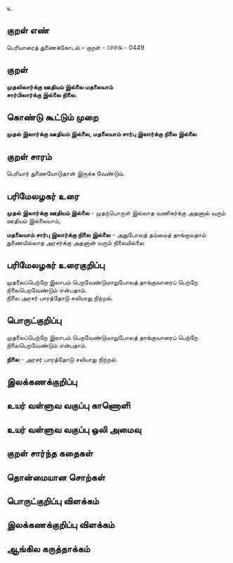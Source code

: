 உ

## குறள் எண் 

பெரியாரைத் துணைக்கோடல் – குறள் - ௦௪௪௯ - 0449  

## குறள் 

**முதலிலார்க்கு ஊதியம் இல்லை மதலையாம்  
சார்பிலார்க்கு இல்லை நிலை.**

## கொண்டு கூட்டும் முறை

**முதல் இலார்க்கு ஊதியம் இல்லை, மதலையாம் சார்பு இலார்க்கு நிலை இல்லை**

## குறள் சாரம் 

பெரியார் துணையோடுதான் இருக்க வேண்டும்.  

## பரிமேலழகர் உரை

**முதல் இலார்க்கு ஊதியம் இல்லை** - முதற்பொருள் இல்லாத வணிகர்க்கு அதனால் வரும் ஊதியம் இல்லையாம்,   

**மதலையாம் சார்பு இலார்க்கு நிலை இல்லை** - அதுபோலத் தம்மைத் தாங்குவதாம் துணையில்லாத அரசர்க்கு அதனான் வரும் நிலையில்லை

## பரிமேலழகர் உரைகுறிப்பு   

முதலைப்பெற்றே இலாபம் பெறவேண்டுமாறுபோலத் தாங்குவாரைப் பெற்றே நிலைபெறவேண்டும் என்பதாம்.   
நிலை அரசர் பாரத்தோடு சலியாது நிற்றல். 

## பொருட்குறிப்பு 

முதலைப்பெற்றே இலாபம் பெறவேண்டுமாறுபோலத் தாங்குவாரைப் பெற்றே நிலைபெறவேண்டும் என்பதாம்.   

**நிலை** - அரசர் பாரத்தோடு சலியாது நிற்றல்.   

## இலக்கணக்குறிப்பு  


## உயர் வள்ளுவ வகுப்பு காணொளி


## உயர் வள்ளுவ வகுப்பு ஒலி அமைவு 

 
## குறள் சார்ந்த கதைகள் 


## தொன்மையான சொற்கள்


## பொருட்குறிப்பு விளக்கம்


## இலக்கணக்குறிப்பு விளக்கம்


## ஆங்கில கருத்தாக்கம் 


